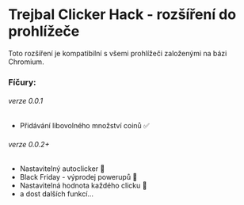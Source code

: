 <h1>Trejbal Clicker Hack - rozšíření do prohlížeče</h1>
<p>Toto rozšíření je kompatibilní s všemi prohlížeči založenými na bázi Chromium.</p>
<h3>Fíčury:</h3>
<h6>verze 0.0.1</h6>
<ul>
  <li>Přidávání libovolného množství coinů ✅</li>
</ul>
<h6>verze 0.0.2+</h6>
<ul>
  <li>Nastavitelný autoclicker 🔧</li>
  <li>Black Friday - výprodej powerupů 🔧</li>
  <li>Nastavitelná hodnota každého clicku 🔧</li>
  <li>a dost dalších funkcí...</li>
</ul>
